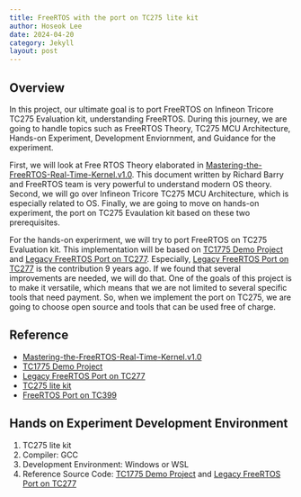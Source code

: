 ```yaml
---
title: FreeRTOS with the port on TC275 lite kit
author: Hoseok Lee
date: 2024-04-20
category: Jekyll
layout: post
---
```


## Overview
In this project, our ultimate goal is to port FreeRTOS on Infineon Tricore TC275 Evaluation kit, understanding FreeRTOS. During this journey, we are going to handle topics such as FreeRTOS Theory, TC275 MCU Architecture, Hands-on Experiment, Development Enviornment, and Guidance for the experiment.

First, we will look at Free RTOS Theory elaborated in [Mastering-the-FreeRTOS-Real-Time-Kernel.v1.0]. This document written by Richard Barry and FreeRTOS team is very powerful to understand modern OS theory. Second, we will go over Infineon Tricore TC275 MCU Architecture, which is especially related to OS. Finally, we are going to move on hands-on experiment, the port on TC275 Evaulation kit based on these two prerequisites.

For the hands-on experirment, we will try to port FreeRTOS on TC275 Evaluation kit. This implementation will be based on [TC1775 Demo Project] and [Legacy FreeRTOS Port on TC277]. Especially, [Legacy FreeRTOS Port on TC277] is the contribution 9 years ago. If we found that several improvements are needed, we will do that. One of the goals of this project is to make it versatile, which means that we are not limited to several specific tools that need payment. So, when we implement the port on TC275, we are going to choose open source and tools that can be used free of charge. 

## Reference
- [Mastering-the-FreeRTOS-Real-Time-Kernel.v1.0]
- [TC1775 Demo Project]
- [Legacy FreeRTOS Port on TC277]
- [TC275 lite kit]
- [FreeRTOS Port on TC399]

## Hands on Experiment Development Environment
1. TC275 lite kit
2. Compiler: GCC
3. Development Environment: Windows or WSL
4. Reference Source Code: [TC1775 Demo Project] and [Legacy FreeRTOS Port on TC277]


[TC275 lite kit]:https://www.infineon.com/cms/en/product/promopages/AURIX-microcontroller-boards/low-cost-arduino-kits/AURIX-TC275-lite-kit/
[Mastering-the-FreeRTOS-Real-Time-Kernel.v1.0]:https://www.freertos.org/Documentation/RTOS_book.html
[TC1775 Demo Project]:https://www.freertos.org/FreeRTOS-for-Infineon-TriCore-TC1782-using-HighTec-GCC.html
[Legacy FreeRTOS Port on TC277]:https://interactive.freertos.org/hc/en-us/community/posts/210026366-FreeRTOS-7-1-Port-for-Aurix-TC27x-using-Free-Entry-Toolchain?_ga=2.60494381.1877225190.1712758092-1651550433.1712758092
[FreeRTOS Port on TC399]: https://forums.freertos.org/t/freertos-for-infineon-tc399xx/8399